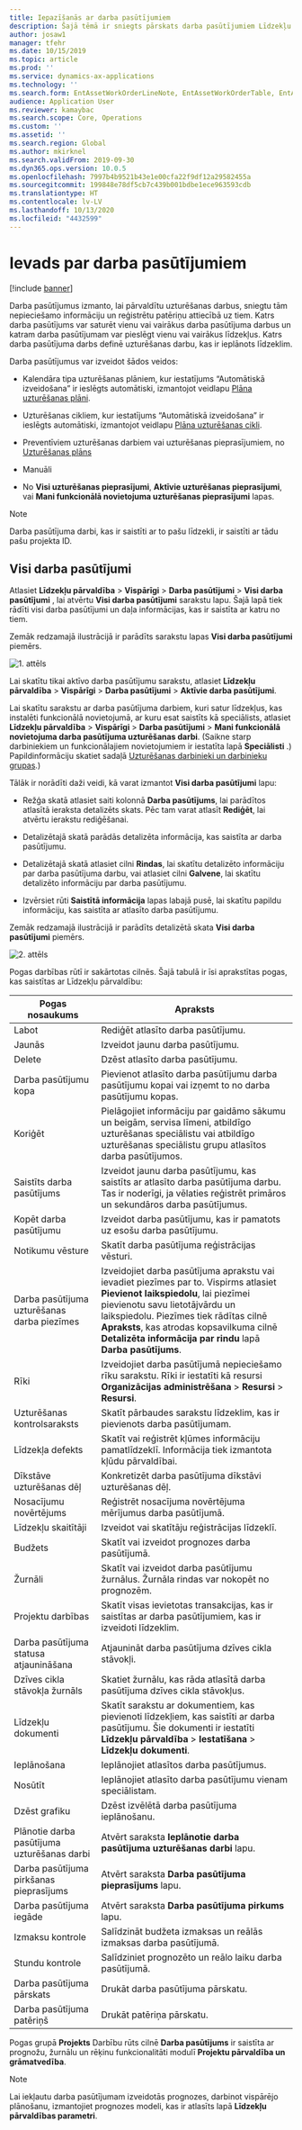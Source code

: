 ```yaml
---
title: Iepazīšanās ar darba pasūtījumiem
description: Šajā tēmā ir sniegts pārskats darba pasūtījumiem Līdzekļu pārvaldībā.
author: josaw1
manager: tfehr
ms.date: 10/15/2019
ms.topic: article
ms.prod: ''
ms.service: dynamics-ax-applications
ms.technology: ''
ms.search.form: EntAssetWorkOrderLineNote, EntAssetWorkOrderTable, EntAssetWorkOrderActive, EntAssetWorkOrderHoursInfoPart, EntAssetWorkOrderLineListPage, EntAssetWorkOrderAddObjectBOMItem, EntAssetWorkOrderTablePoolAdd, EntAssetWorkOrderPurchReqListPagePreviewPane, EntAssetWorkOrderPoolReferenceAdd, EntAssetWorkOrderWorkspace, EntAssetWorkOrderTableAdjust, EntAssetWorkOrderGantt, EntAssetWorkOrderNotes, EntAssetWorkOrderActivePart, EntAssetWorkOrderTableInfoPart, EntAssetWorkOrderLineListPagePreviewPane, EntAssetWorkOrderTool, EntAssetMobileWorkOrderLineDetails, EntAssetMobileWorkOrderLineList, EntAssetMobileWorkOrderDetails
audience: Application User
ms.reviewer: kamaybac
ms.search.scope: Core, Operations
ms.custom: ''
ms.assetid: ''
ms.search.region: Global
ms.author: mkirknel
ms.search.validFrom: 2019-09-30
ms.dyn365.ops.version: 10.0.5
ms.openlocfilehash: 7997b4b9521b43e1e00cfa22f9df12a29582455a
ms.sourcegitcommit: 199848e78df5cb7c439b001bdbe1ece963593cdb
ms.translationtype: HT
ms.contentlocale: lv-LV
ms.lasthandoff: 10/13/2020
ms.locfileid: "4432599"
---
```

# <a name="introduction-to-work-orders"></a>Ievads par darba pasūtījumiem

[!include [banner](../../includes/banner.md)]



Darba pasūtījumus izmanto, lai pārvaldītu uzturēšanas darbus, sniegtu tām nepieciešamo informāciju un reģistrētu patēriņu attiecībā uz tiem. Katrs darba pasūtījums var saturēt vienu vai vairākus darba pasūtījuma darbus un katram darba pasūtījumam var pieslēgt vienu vai vairākus līdzekļus. Katrs darba pasūtījuma darbs definē uzturēšanas darbu, kas ir ieplānots līdzeklim.

Darba pasūtījumus var izveidot šādos veidos:

- Kalendāra tipa uzturēšanas plāniem, kur iestatījums “Automātiskā izveidošana” ir ieslēgts automātiski, izmantojot veidlapu [Plāna uzturēšanas plāni](../preventive-and-reactive-maintenance/schedule-maintenance-plans.md).

- Uzturēšanas cikliem, kur iestatījums “Automātiskā izveidošana” ir ieslēgts automātiski, izmantojot veidlapu [Plāna uzturēšanas cikli](../preventive-and-reactive-maintenance/maintenance-rounds.md).

- Preventīviem uzturēšanas darbiem vai uzturēšanas pieprasījumiem, no [Uzturēšanas plāns](../preventive-and-reactive-maintenance/maintenance-schedule.md)

- Manuāli

- No **Visi uzturēšanas pieprasījumi**, **Aktīvie uzturēšanas pieprasījumi**, vai **Mani funkcionālā novietojuma uzturēšanas pieprasījumi** lapas.

>[!NOTE]
>Darba pasūtījuma darbi, kas ir saistīti ar to pašu līdzekli, ir saistīti ar tādu pašu projekta ID.

## <a name="all-work-orders"></a>Visi darba pasūtījumi

Atlasiet **Līdzekļu pārvaldība** > **Vispārīgi** > **Darba pasūtījumi** > **Visi darba pasūtījumi** , lai atvērtu **Visi darba pasūtījumi** sarakstu lapu. Šajā lapā tiek rādīti visi darba pasūtījumi un daļa informācijas, kas ir saistīta ar katru no tiem.

Zemāk redzamajā ilustrācijā ir parādīts sarakstu lapas **Visi darba pasūtījumi** piemērs.

![1. attēls](media/01-work-orders.png)

Lai skatītu tikai aktīvo darba pasūtījumu sarakstu, atlasiet **Līdzekļu pārvaldība** > **Vispārīgi** > **Darba pasūtījumi** > **Aktīvie darba pasūtījumi**. 

Lai skatītu sarakstu ar darba pasūtījuma darbiem, kuri satur līdzekļus, kas instalēti funkcionālā novietojumā, ar kuru esat saistīts kā speciālists, atlasiet **Līdzekļu pārvaldība** > **Vispārīgi** > **Darba pasūtījumi** > **Mani funkcionālā novietojuma darba pasūtījuma uzturēšanas darbi**. (Saikne starp darbiniekiem un funkcionālajiem novietojumiem ir iestatīta lapā **Speciālisti** .) Papildinformāciju skatiet sadaļā [Uzturēšanas darbinieki un darbinieku grupas](../setup-for-objects/workers-and-worker-groups.md).)

Tālāk ir norādīti daži veidi, kā varat izmantot **Visi darba pasūtījumi** lapu:

- Režģa skatā atlasiet saiti kolonnā **Darba pasūtījums**, lai parādītos atlasītā ieraksta detalizēts skats. Pēc tam varat atlasīt **Rediģēt**, lai atvērtu ierakstu rediģēšanai.

- Detalizētajā skatā parādās detalizēta informācija, kas saistīta ar darba pasūtījumu.  

- Detalizētajā skatā atlasiet cilni **Rindas**, lai skatītu detalizēto informāciju par darba pasūtījuma darbu, vai atlasiet cilni **Galvene**, lai skatītu detalizēto informāciju par darba pasūtījumu.  

- Izvērsiet rūti **Saistītā informācija** lapas labajā pusē, lai skatītu papildu informāciju, kas saistīta ar atlasīto darba pasūtījumu.

Zemāk redzamajā ilustrācijā ir parādīts detalizētā skata **Visi darba pasūtījumi** piemērs.

![2. attēls](media/02-work-orders.png)


Pogas darbības rūtī ir sakārtotas cilnēs. Šajā tabulā ir īsi aprakstītas pogas, kas saistītas ar Līdzekļu pārvaldību:



| Pogas nosaukums                     | Apraksts                                                                                                                                                                                                                                                             |
|---------------------------------|-------------------------------------------------------------------------------------------------------------------------------------------------------------------------------------------------------------------------------------------------------------------------|
| Labot                            | Rediģēt atlasīto darba pasūtījumu.                                                                                                                                                                                                                                           |
| Jaunās                             | Izveidot jaunu darba pasūtījumu.                                                                                                                                                                                                                                                  |
| Delete                          | Dzēst atlasīto darba pasūtījumu.                                                                                                                                                                                                                                         |
| Darba pasūtījumu kopa                 | Pievienot atlasīto darba pasūtījumu darba pasūtījumu kopai vai izņemt to no darba pasūtījumu kopas.                                                                                                                                                                                           |
| Koriģēt                          | Pielāgojiet informāciju par gaidāmo sākumu un beigām, servisa līmeni, atbildīgo uzturēšanas speciālistu vai atbildīgo uzturēšanas speciālistu grupu atlasītos darba pasūtījumos.                                                                                                                                     |
| Saistīts darba pasūtījums              | Izveidot jaunu darba pasūtījumu, kas saistīts ar atlasīto darba pasūtījuma darbu. Tas ir noderīgi, ja vēlaties reģistrēt primāros un sekundāros darba pasūtījumus.                                                                                                                              |
| Kopēt darba pasūtījumu                 | Izveidot darba pasūtījumu, kas ir pamatots uz esošu darba pasūtījumu.                                                                                                                                                                                                               |
| Notikumu vēsture                   | Skatīt darba pasūtījuma reģistrācijas vēsturi.                                                                                                                                                                                                                |
| Darba pasūtījuma uzturēšanas darba piezīmes                           | Izveidojiet darba pasūtījuma aprakstu vai ievadiet piezīmes par to. Vispirms atlasiet **Pievienot laikspiedolu**, lai piezīmei pievienotu savu lietotājvārdu un laikspiedolu. Piezīmes tiek rādītas cilnē **Apraksts**, kas atrodas kopsavilkuma cilnē **Detalizēta informācija par rindu** lapā **Darba pasūtījums**.         |
| Rīki                           | Izveidojiet darba pasūtījumā nepieciešamo rīku sarakstu. Rīki ir iestatīti kā resursi **Organizācijas administrēšana** > **Resursi** > **Resursi**.                                                                                                      |
| Uzturēšanas kontrolsaraksts           | Skatīt pārbaudes sarakstu līdzeklim, kas ir pievienots darba pasūtījumam.                                                                                                                                                                                                              |
| Līdzekļa defekts                     | Skatīt vai reģistrēt kļūmes informāciju pamatlīdzeklī. Informācija tiek izmantota kļūdu pārvaldībai.                                                                                                                                                                                      |
| Dīkstāve uzturēšanas dēļ            | Konkretizēt darba pasūtījuma dīkstāvi uzturēšanas dēļ.                                                                                                                                                                                                                               |
| Nosacījumu novērtējums            | Reģistrēt nosacījuma novērtējuma mērījumus darba pasūtījumā.                                                                                                                                                                                                             |
| Līdzekļu skaitītāji                 | Izveidot vai skatītāju reģistrācijas līdzeklī.                                                                                                                                                                                                                     |
| Budžets                        | Skatīt vai izveidot prognozes darba pasūtījumā.                                                                                                                                                                                                                               |
| Žurnāli                        | Skatīt vai izveidot darba pasūtījumu žurnālus. Žurnāla rindas var nokopēt no prognozēm.                                                                                                                                                                                         |
| Projektu darbības            | Skatīt visas ievietotas transakcijas, kas ir saistītas ar darba pasūtījumiem, kas ir izveidoti līdzeklim.                                                                                                                                                                                             |
| Darba pasūtījuma statusa atjaunināšana           | Atjaunināt darba pasūtījuma dzīves cikla stāvokļi.                                                                                                                                                                                                                                                |
| Dzīves cikla stāvokļa žurnāls                      | Skatiet žurnālu, kas rāda atlasītā darba pasūtījuma dzīves cikla stāvokļus.                                                                                                                                                                                                                   |
| Līdzekļu dokumenti                | Skatīt sarakstu ar dokumentiem, kas pievienoti līdzekļiem, kas saistīti ar darba pasūtījumu. Šie dokumenti ir iestatīti **Līdzekļu pārvaldība** > **Iestatīšana** > **Līdzekļu dokumenti**.                                                                                                 |
| Ieplānošana                        | Ieplānojiet atlasītos darba pasūtījumus.                                                                                                                                                                                                                                      |
| Nosūtīt            | Ieplānojiet atlasīto darba pasūtījumu vienam speciālistam.                                                                                                                                                                                                                        |
| Dzēst grafiku                 | Dzēst izvēlētā darba pasūtījuma ieplānošanu.                                                                                                                                                                                                                          |
| Plānotie darba pasūtījuma uzturēšanas darbi             | Atvērt saraksta **Ieplānotie darba pasūtījuma uzturēšanas darbi** lapu.                                                                                                                                                                                                                             |
| Darba pasūtījuma pirkšanas pieprasījums | Atvērt saraksta **Darba pasūtījuma pieprasījums** lapu.                                                                                                                                                                                                                 |
| Darba pasūtījuma iegāde             | Atvērt saraksta **Darba pasūtījuma pirkums** lapu.                                                                                                                                                                                                                             |
| Izmaksu kontrole                    | Salīdzināt budžeta izmaksas un reālās izmaksas darba pasūtījumā.                                                                                                                                                                                                                |
| Stundu kontrole                    | Salīdziniet prognozēto un reālo laiku darba pasūtījumā.                                                                                                                                                                                                                |
| Darba pasūtījuma pārskats               | Drukāt darba pasūtījuma pārskatu.                                                                                                                                                                                                                                                |
| Darba pasūtījuma patēriņš          | Drukāt patēriņa pārskatu.                                                                                                                                                                                                                                               |


Pogas grupā **Projekts** Darbību rūts cilnē **Darba pasūtījums** ir saistīta ar prognožu, žurnālu un rēķinu funkcionalitāti modulī **Projektu pārvaldība un grāmatvedība**.

>[!NOTE]
>Lai iekļautu darba pasūtījumam izveidotās prognozes, darbinot vispārējo plānošanu, izmantojiet prognozes modeli, kas ir atlasīts lapā **Līdzekļu pārvaldības parametri**.

